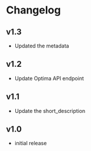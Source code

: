# Changelog

## v1.3

- Updated the metadata

## v1.2

- Update Optima API endpoint

## v1.1

- Update the short_description

## v1.0

- initial release
